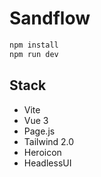 # Sandflow

```bash
npm install
npm run dev
```

## Stack

- Vite
- Vue 3
- Page.js
- Tailwind 2.0
- Heroicon
- HeadlessUI
